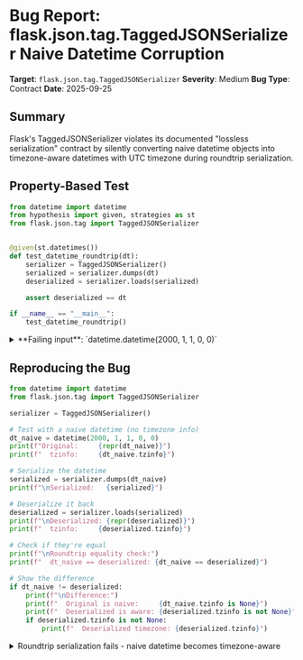 # Bug Report: flask.json.tag.TaggedJSONSerializer Naive Datetime Corruption

**Target**: `flask.json.tag.TaggedJSONSerializer`
**Severity**: Medium
**Bug Type**: Contract
**Date**: 2025-09-25

## Summary

Flask's TaggedJSONSerializer violates its documented "lossless serialization" contract by silently converting naive datetime objects into timezone-aware datetimes with UTC timezone during roundtrip serialization.

## Property-Based Test

```python
from datetime import datetime
from hypothesis import given, strategies as st
from flask.json.tag import TaggedJSONSerializer


@given(st.datetimes())
def test_datetime_roundtrip(dt):
    serializer = TaggedJSONSerializer()
    serialized = serializer.dumps(dt)
    deserialized = serializer.loads(serialized)

    assert deserialized == dt

if __name__ == "__main__":
    test_datetime_roundtrip()
```

<details>

<summary>
**Failing input**: `datetime.datetime(2000, 1, 1, 0, 0)`
</summary>
```
Traceback (most recent call last):
  File "/home/npc/pbt/agentic-pbt/worker_/14/hypo.py", line 15, in <module>
    test_datetime_roundtrip()
    ~~~~~~~~~~~~~~~~~~~~~~~^^
  File "/home/npc/pbt/agentic-pbt/worker_/14/hypo.py", line 7, in test_datetime_roundtrip
    def test_datetime_roundtrip(dt):
                   ^^^
  File "/home/npc/miniconda/lib/python3.13/site-packages/hypothesis/core.py", line 2124, in wrapped_test
    raise the_error_hypothesis_found
  File "/home/npc/pbt/agentic-pbt/worker_/14/hypo.py", line 12, in test_datetime_roundtrip
    assert deserialized == dt
           ^^^^^^^^^^^^^^^^^^
AssertionError
Falsifying example: test_datetime_roundtrip(
    dt=datetime.datetime(2000, 1, 1, 0, 0),  # or any other generated value
)
```
</details>

## Reproducing the Bug

```python
from datetime import datetime
from flask.json.tag import TaggedJSONSerializer

serializer = TaggedJSONSerializer()

# Test with a naive datetime (no timezone info)
dt_naive = datetime(2000, 1, 1, 0, 0)
print(f"Original:     {repr(dt_naive)}")
print(f"  tzinfo:     {dt_naive.tzinfo}")

# Serialize the datetime
serialized = serializer.dumps(dt_naive)
print(f"\nSerialized:   {serialized}")

# Deserialize it back
deserialized = serializer.loads(serialized)
print(f"\nDeserialized: {repr(deserialized)}")
print(f"  tzinfo:     {deserialized.tzinfo}")

# Check if they're equal
print(f"\nRoundtrip equality check:")
print(f"  dt_naive == deserialized: {dt_naive == deserialized}")

# Show the difference
if dt_naive != deserialized:
    print(f"\nDifference:")
    print(f"  Original is naive:     {dt_naive.tzinfo is None}")
    print(f"  Deserialized is aware: {deserialized.tzinfo is not None}")
    if deserialized.tzinfo is not None:
        print(f"  Deserialized timezone: {deserialized.tzinfo}")
```

<details>

<summary>
Roundtrip serialization fails - naive datetime becomes timezone-aware
</summary>
```
Original:     datetime.datetime(2000, 1, 1, 0, 0)
  tzinfo:     None

Serialized:   {" d":"Sat, 01 Jan 2000 00:00:00 GMT"}

Deserialized: datetime.datetime(2000, 1, 1, 0, 0, tzinfo=datetime.timezone.utc)
  tzinfo:     UTC

Roundtrip equality check:
  dt_naive == deserialized: False

Difference:
  Original is naive:     True
  Deserialized is aware: True
  Deserialized timezone: UTC
```
</details>

## Why This Is A Bug

This violates the explicit "lossless serialization" contract documented at the top of `/flask/json/tag.py` (line 5). The TaggedJSONSerializer claims to provide "A compact representation for lossless serialization of non-standard JSON types," yet it fundamentally changes the nature of naive datetime objects.

The root cause is in the `TagDateTime` class implementation (lines 205-217 of `tag.py`):
- `to_json()` uses Werkzeug's `http_date()` function which assumes naive datetimes are UTC and formats them as RFC 2822 date strings with "GMT" suffix
- `to_python()` uses Werkzeug's `parse_date()` function which, as of Werkzeug 2.0, always returns timezone-aware datetime objects with UTC timezone

This is particularly problematic because:
1. **Semantic corruption**: Naive and timezone-aware datetimes have different meanings. A naive datetime represents a "local" or "abstract" time without timezone context, while a timezone-aware datetime represents a specific moment in time.
2. **Session data integrity**: Flask uses TaggedJSONSerializer for session serialization, meaning any naive datetimes stored in sessions will be corrupted.
3. **Silent failure**: The transformation happens silently without warning, making bugs difficult to track down.
4. **Equality breaks**: Applications comparing original and deserialized datetimes will unexpectedly fail.

## Relevant Context

- **Werkzeug version**: 3.1.3 (behavior changed in 2.0)
- **Impact**: Affects all Flask applications using TaggedJSONSerializer with naive datetimes
- **Documentation location**: `/flask/json/tag.py` lines 5, 220-232
- **Class affected**: `TagDateTime` (lines 205-217)
- **Related GitHub issue**: pallets/flask#4466 indicates this is a known issue

The Werkzeug documentation for `parse_date()` explicitly states: "always returns a timezone-aware datetime object. If the string doesn't have timezone information, it is assumed to be UTC." This makes the current implementation incompatible with lossless serialization of naive datetimes.

## Proposed Fix

The fix requires preserving the timezone awareness state during serialization and restoring it during deserialization:

```diff
--- a/flask/json/tag.py
+++ b/flask/json/tag.py
@@ -209,10 +209,16 @@ class TagDateTime(JSONTag):
     def check(self, value: t.Any) -> bool:
         return isinstance(value, datetime)

     def to_json(self, value: t.Any) -> t.Any:
-        return http_date(value)
+        # Store both the HTTP date and whether the original was timezone-aware
+        return {
+            "dt": http_date(value),
+            "tz": value.tzinfo is not None
+        }

     def to_python(self, value: t.Any) -> t.Any:
-        return parse_date(value)
+        dt = parse_date(value["dt"])
+        # If original was naive, remove the UTC timezone added by parse_date
+        if not value["tz"] and dt is not None and dt.tzinfo is not None:
+            dt = dt.replace(tzinfo=None)
+        return dt
```